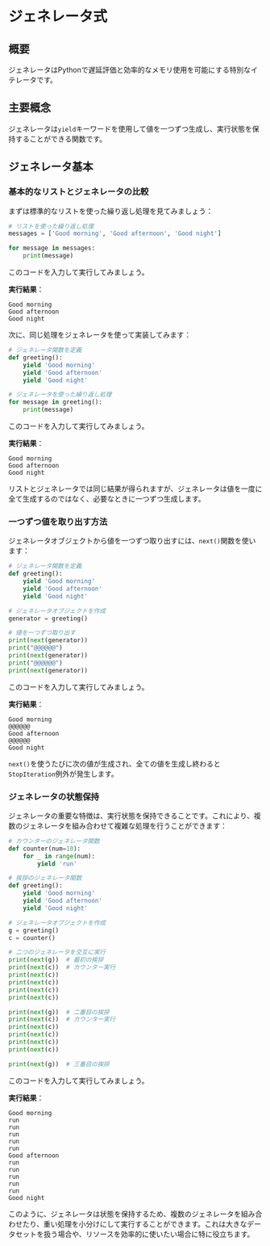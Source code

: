 # ジェネレータ式

## 概要
ジェネレータはPythonで遅延評価と効率的なメモリ使用を可能にする特別なイテレータです。

## 主要概念
ジェネレータは`yield`キーワードを使用して値を一つずつ生成し、実行状態を保持することができる関数です。

## ジェネレータ基本

### 基本的なリストとジェネレータの比較

まずは標準的なリストを使った繰り返し処理を見てみましょう：

```python
# リストを使った繰り返し処理
messages = ['Good morning', 'Good afternoon', 'Good night']

for message in messages:
    print(message)
```

このコードを入力して実行してみましょう。

**実行結果**：
```
Good morning
Good afternoon
Good night
```

次に、同じ処理をジェネレータを使って実装してみます：

```python
# ジェネレータ関数を定義
def greeting():
    yield 'Good morning'
    yield 'Good afternoon'
    yield 'Good night'

# ジェネレータを使った繰り返し処理
for message in greeting():
    print(message)
```

このコードを入力して実行してみましょう。

**実行結果**：
```
Good morning
Good afternoon
Good night
```

リストとジェネレータでは同じ結果が得られますが、ジェネレータは値を一度に全て生成するのではなく、必要なときに一つずつ生成します。

### 一つずつ値を取り出す方法

ジェネレータオブジェクトから値を一つずつ取り出すには、`next()`関数を使います：

```python
# ジェネレータ関数を定義
def greeting():
    yield 'Good morning'
    yield 'Good afternoon'
    yield 'Good night'

# ジェネレータオブジェクトを作成
generator = greeting()

# 値を一つずつ取り出す
print(next(generator))
print("@@@@@@")
print(next(generator))
print("@@@@@@")
print(next(generator))
```

このコードを入力して実行してみましょう。

**実行結果**：
```
Good morning
@@@@@@
Good afternoon
@@@@@@
Good night
```

`next()`を使うたびに次の値が生成され、全ての値を生成し終わると`StopIteration`例外が発生します。

### ジェネレータの状態保持

ジェネレータの重要な特徴は、実行状態を保持できることです。これにより、複数のジェネレータを組み合わせて複雑な処理を行うことができます：

```python
# カウンターのジェネレータ関数
def counter(num=10):
    for _ in range(num):
        yield 'run'

# 挨拶のジェネレータ関数
def greeting():
    yield 'Good morning'
    yield 'Good afternoon'
    yield 'Good night'

# ジェネレータオブジェクトを作成
g = greeting()
c = counter()

# 二つのジェネレータを交互に実行
print(next(g))  # 最初の挨拶
print(next(c))  # カウンター実行
print(next(c))
print(next(c))
print(next(c))
print(next(c))

print(next(g))  # 二番目の挨拶
print(next(c))  # カウンター実行
print(next(c))
print(next(c))
print(next(c))
print(next(c))

print(next(g))  # 三番目の挨拶
```

このコードを入力して実行してみましょう。

**実行結果**：
```
Good morning
run
run
run
run
run
Good afternoon
run
run
run
run
run
Good night
```

このように、ジェネレータは状態を保持するため、複数のジェネレータを組み合わせたり、重い処理を小分けにして実行することができます。これは大きなデータセットを扱う場合や、リソースを効率的に使いたい場合に特に役立ちます。
